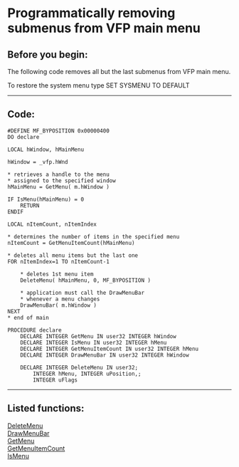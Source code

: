 <link rel="stylesheet" type="text/css" href="../css/win32api.css">  
<link rel="stylesheet" href="https://cdnjs.cloudflare.com/ajax/libs/font-awesome/4.7.0/css/font-awesome.min.css">

# Programmatically removing submenus from VFP main menu

## Before you begin:
The following code removes all but the last submenus from VFP main menu.  

To restore the system menu type SET SYSMENU TO DEFAULT  

  
***  


## Code:
```foxpro  
#DEFINE MF_BYPOSITION 0x00000400
DO declare

LOCAL hWindow, hMainMenu

hWindow = _vfp.hWnd

* retrieves a handle to the menu
* assigned to the specified window
hMainMenu = GetMenu( m.hWindow )

IF IsMenu(hMainMenu) = 0
	RETURN
ENDIF

LOCAL nItemCount, nItemIndex

* determines the number of items in the specified menu
nItemCount = GetMenuItemCount(hMainMenu)

* deletes all menu items but the last one
FOR nItemIndex=1 TO nItemCount-1

	* deletes 1st menu item
	DeleteMenu( hMainMenu, 0, MF_BYPOSITION )
	
	* application must call the DrawMenuBar
	* whenever a menu changes
	DrawMenuBar( m.hWindow )
NEXT
* end of main

PROCEDURE declare
	DECLARE INTEGER GetMenu IN user32 INTEGER hWindow
	DECLARE INTEGER IsMenu IN user32 INTEGER hMenu
	DECLARE INTEGER GetMenuItemCount IN user32 INTEGER hMenu
	DECLARE INTEGER DrawMenuBar IN user32 INTEGER hWindow

	DECLARE INTEGER DeleteMenu IN user32;
		INTEGER hMenu, INTEGER uPosition,;
		INTEGER uFlags  
```  
***  


## Listed functions:
[DeleteMenu](../libraries/user32/DeleteMenu.md)  
[DrawMenuBar](../libraries/user32/DrawMenuBar.md)  
[GetMenu](../libraries/user32/GetMenu.md)  
[GetMenuItemCount](../libraries/user32/GetMenuItemCount.md)  
[IsMenu](../libraries/user32/IsMenu.md)  
